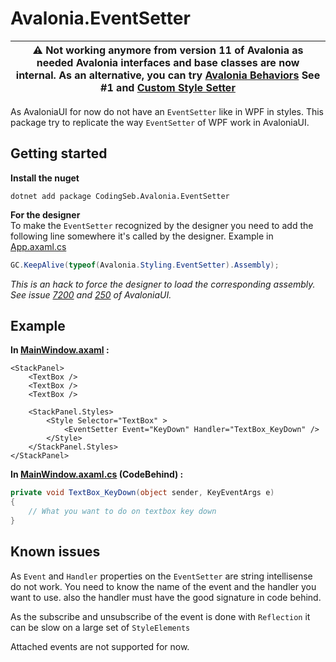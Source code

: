 # Avalonia.EventSetter

| :warning: Not working anymore from version 11 of Avalonia as needed Avalonia interfaces and base classes are now internal. As an alternative, you can try [Avalonia Behaviors](https://github.com/AvaloniaUI/Avalonia.Xaml.Behaviors) See #1 and [Custom Style Setter](https://github.com/AvaloniaUI/Avalonia/discussions/11004)
| --- |

As AvaloniaUI for now do not have an `EventSetter` like in WPF in styles. This package try to replicate the way `EventSetter` of WPF work in AvaloniaUI. 

## Getting started

__Install the nuget__

```nuget
dotnet add package CodingSeb.Avalonia.EventSetter
```

__For the designer__  
To make the `EventSetter` recognized by the designer you need to add the following line somewhere it's called by the designer. Example in [App.axaml.cs](Samples/App.axaml.cs#L12)

```c#
GC.KeepAlive(typeof(Avalonia.Styling.EventSetter).Assembly);
```

_This is an hack to force the designer to load the corresponding assembly. See issue [7200](https://github.com/AvaloniaUI/Avalonia/issues/7200) and [250](https://github.com/AvaloniaUI/AvaloniaVS/issues/250) of AvaloniaUI._

## Example

__In [MainWindow.axaml](Samples/MainWindow.axaml) :__

```axaml
<StackPanel>
    <TextBox />
    <TextBox />
    <TextBox />
	
    <StackPanel.Styles>
        <Style Selector="TextBox" >
            <EventSetter Event="KeyDown" Handler="TextBox_KeyDown" />
        </Style>
    </StackPanel.Styles>
</StackPanel>
```

__In [MainWindow.axaml.cs](Samples/MainWindow.axaml.cs) (CodeBehind) :__

```c#
private void TextBox_KeyDown(object sender, KeyEventArgs e)
{
    // What you want to do on textbox key down
}
```

## Known issues

As `Event` and `Handler` properties on the `EventSetter` are string intellisense do not work. You need to know the name of the event and the handler you want to use. also the handler must have the good signature in code behind.

As the subscribe and unsubscribe of the event is done with `Reflection` it can be slow on a large set of `StyleElements`

Attached events are not supported for now.

